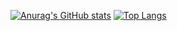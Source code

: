 [![Anurag's GitHub stats](https://github-readme-stats.vercel.app/api?username=Shu-Nogami&show_icons=true&theme=dark)](https://github.com/anuraghazra/github-readme-stats)
[![Top Langs](https://github-readme-stats.vercel.app/api/top-langs/?username=Shu-Nogami)](https://github.com/anuraghazra/github-readme-stats)
